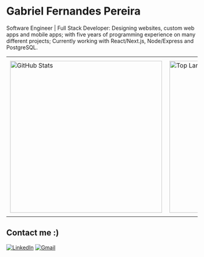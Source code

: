 # Gabriel Fernandes Pereira

Software Engineer | Full Stack Developer: Designing websites, custom web apps and mobile apps; with five years of programming experience on many different projects; Currently working with React/Next.js, Node/Express and PostgreSQL.

<div align="center">
  <table style="border-collapse: collapse; width: 100%;">
    <tr>
      <td style="border: none; padding: 10px;">
        <img src="https://github-readme-stats.vercel.app/api?username=gabrielcoffee&show_icons=true&locale=en&theme=dark" alt="GitHub Stats" width="400" />
      </td>
      <td style="border: none; padding: 10px;">
        <img src="https://github-readme-stats.vercel.app/api/top-langs/?username=gabrielcoffee&layout=compact&theme=dark" alt="Top Languages" width="400" />
      </td>
    </tr>
  </table>
</div>

## Contact me :)

[![LinkedIn](https://img.shields.io/badge/LinkedIn-Connect-blue?style=flat&logo=linkedin&logoColor=white)](https://www.linkedin.com/in/gfernandes-p/)
[![Gmail](https://img.shields.io/badge/Gmail-Email-red?style=flat&logo=gmail&logoColor=white)](mailto:gfernandespereira18@gmail.com)
